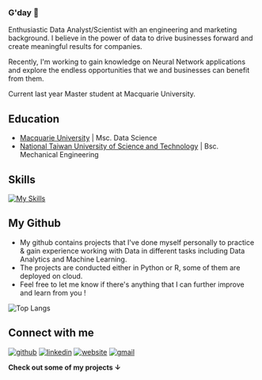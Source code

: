 ### G'day 👋

Enthusiastic Data Analyst/Scientist with an engineering and marketing background. I believe in the power of data to drive businesses forward and create meaningful results for companies.

Recently, I'm working to gain knowledge on Neural Network applications and explore the endless opportunities that we and businesses can benefit from them.

Current last year Master student at Macquarie University.

## Education
- <a href="https://www.mq.edu.au" target="_blank">Macquarie University</a> | Msc. Data Science
- <a href="https://www.ntust.edu.tw" target="_blank">National Taiwan University of Science and Technology</a> | Bsc. Mechanical Engineering

## Skills
[![My Skills](https://skillicons.dev/icons?i=python,sklearn,tensorflow,r,mysql,vscode,mongodb,gcp,docker,github,vercel&theme=light)](https://skillicons.dev)

## My Github

- My github contains projects that I've done myself personally to practice & gain experience working with Data in different tasks including Data Analytics and Machine Learning.
- The projects are conducted either in Python or R, some of them are deployed on cloud.
- Feel free to let me know if there's anything that I can further improve and learn from you !

![Top Langs](https://github-readme-stats.vercel.app/api/top-langs/?username=masonphung&size_weight=0.2&count_weight=1&layout=compact)

## Connect with me
[1]: http://www.github.com/masonphung
[2]: https://www.linkedin.com/in/masonphung
[3]: https://www.masonphung.com
[4]: mailto:pphungwork@gmail.com
[![github](https://skillicons.dev/icons?i=github&theme=light)][1]
[![linkedin](https://skillicons.dev/icons?i=linkedin&theme=light)][2]
[![website](https://skillicons.dev/icons?i=vercel&theme=light)][3]
[![gmail](https://skillicons.dev/icons?i=gmail&theme=light)][4]


**Check out some of my projects &#8595;**
